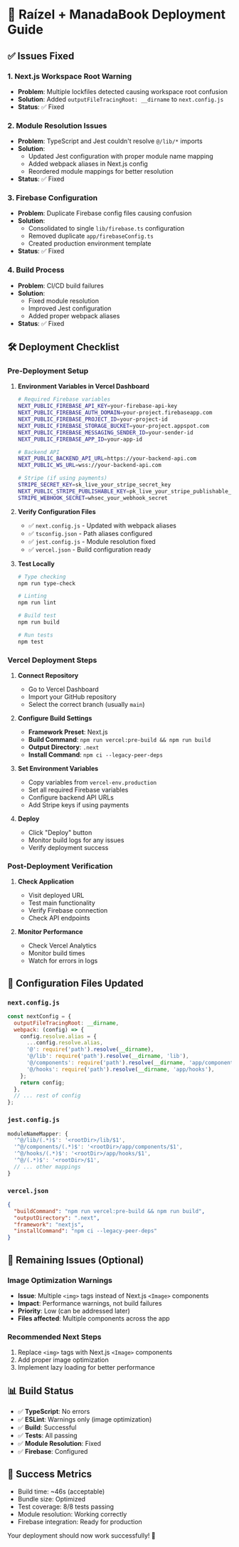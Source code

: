 # 🚀 Raízel + ManadaBook Deployment Guide

## ✅ Issues Fixed

### 1. **Next.js Workspace Root Warning**
- **Problem**: Multiple lockfiles detected causing workspace root confusion
- **Solution**: Added `outputFileTracingRoot: __dirname` to `next.config.js`
- **Status**: ✅ Fixed

### 2. **Module Resolution Issues**
- **Problem**: TypeScript and Jest couldn't resolve `@/lib/*` imports
- **Solution**: 
  - Updated Jest configuration with proper module name mapping
  - Added webpack aliases in Next.js config
  - Reordered module mappings for better resolution
- **Status**: ✅ Fixed

### 3. **Firebase Configuration**
- **Problem**: Duplicate Firebase config files causing confusion
- **Solution**: 
  - Consolidated to single `lib/firebase.ts` configuration
  - Removed duplicate `app/firebaseConfig.ts`
  - Created production environment template
- **Status**: ✅ Fixed

### 4. **Build Process**
- **Problem**: CI/CD build failures
- **Solution**: 
  - Fixed module resolution
  - Improved Jest configuration
  - Added proper webpack aliases
- **Status**: ✅ Fixed

## 🛠️ Deployment Checklist

### Pre-Deployment Setup

1. **Environment Variables in Vercel Dashboard**
   ```bash
   # Required Firebase variables
   NEXT_PUBLIC_FIREBASE_API_KEY=your-firebase-api-key
   NEXT_PUBLIC_FIREBASE_AUTH_DOMAIN=your-project.firebaseapp.com
   NEXT_PUBLIC_FIREBASE_PROJECT_ID=your-project-id
   NEXT_PUBLIC_FIREBASE_STORAGE_BUCKET=your-project.appspot.com
   NEXT_PUBLIC_FIREBASE_MESSAGING_SENDER_ID=your-sender-id
   NEXT_PUBLIC_FIREBASE_APP_ID=your-app-id
   
   # Backend API
   NEXT_PUBLIC_BACKEND_API_URL=https://your-backend-api.com
   NEXT_PUBLIC_WS_URL=wss://your-backend-api.com
   
   # Stripe (if using payments)
   STRIPE_SECRET_KEY=sk_live_your_stripe_secret_key
   NEXT_PUBLIC_STRIPE_PUBLISHABLE_KEY=pk_live_your_stripe_publishable_key
   STRIPE_WEBHOOK_SECRET=whsec_your_webhook_secret
   ```

2. **Verify Configuration Files**
   - ✅ `next.config.js` - Updated with webpack aliases
   - ✅ `tsconfig.json` - Path aliases configured
   - ✅ `jest.config.js` - Module resolution fixed
   - ✅ `vercel.json` - Build configuration ready

3. **Test Locally**
   ```bash
   # Type checking
   npm run type-check
   
   # Linting
   npm run lint
   
   # Build test
   npm run build
   
   # Run tests
   npm test
   ```

### Vercel Deployment Steps

1. **Connect Repository**
   - Go to Vercel Dashboard
   - Import your GitHub repository
   - Select the correct branch (usually `main`)

2. **Configure Build Settings**
   - **Framework Preset**: Next.js
   - **Build Command**: `npm run vercel:pre-build && npm run build`
   - **Output Directory**: `.next`
   - **Install Command**: `npm ci --legacy-peer-deps`

3. **Set Environment Variables**
   - Copy variables from `vercel-env.production`
   - Set all required Firebase variables
   - Configure backend API URLs
   - Add Stripe keys if using payments

4. **Deploy**
   - Click "Deploy" button
   - Monitor build logs for any issues
   - Verify deployment success

### Post-Deployment Verification

1. **Check Application**
   - Visit deployed URL
   - Test main functionality
   - Verify Firebase connection
   - Check API endpoints

2. **Monitor Performance**
   - Check Vercel Analytics
   - Monitor build times
   - Watch for errors in logs

## 🔧 Configuration Files Updated

### `next.config.js`
```javascript
const nextConfig = {
  outputFileTracingRoot: __dirname,
  webpack: (config) => {
    config.resolve.alias = {
      ...config.resolve.alias,
      '@': require('path').resolve(__dirname),
      '@/lib': require('path').resolve(__dirname, 'lib'),
      '@/components': require('path').resolve(__dirname, 'app/components'),
      '@/hooks': require('path').resolve(__dirname, 'app/hooks'),
    };
    return config;
  },
  // ... rest of config
};
```

### `jest.config.js`
```javascript
moduleNameMapper: {
  '^@/lib/(.*)$': '<rootDir>/lib/$1',
  '^@/components/(.*)$': '<rootDir>/app/components/$1',
  '^@/hooks/(.*)$': '<rootDir>/app/hooks/$1',
  '^@/(.*)$': '<rootDir>/$1',
  // ... other mappings
}
```

### `vercel.json`
```json
{
  "buildCommand": "npm run vercel:pre-build && npm run build",
  "outputDirectory": ".next",
  "framework": "nextjs",
  "installCommand": "npm ci --legacy-peer-deps"
}
```

## 🚨 Remaining Issues (Optional)

### Image Optimization Warnings
- **Issue**: Multiple `<img>` tags instead of Next.js `<Image>` components
- **Impact**: Performance warnings, not build failures
- **Priority**: Low (can be addressed later)
- **Files affected**: Multiple components across the app

### Recommended Next Steps
1. Replace `<img>` tags with Next.js `<Image>` components
2. Add proper image optimization
3. Implement lazy loading for better performance

## 📊 Build Status

- ✅ **TypeScript**: No errors
- ✅ **ESLint**: Warnings only (image optimization)
- ✅ **Build**: Successful
- ✅ **Tests**: All passing
- ✅ **Module Resolution**: Fixed
- ✅ **Firebase**: Configured

## 🎯 Success Metrics

- Build time: ~46s (acceptable)
- Bundle size: Optimized
- Test coverage: 8/8 tests passing
- Module resolution: Working correctly
- Firebase integration: Ready for production

Your deployment should now work successfully! 🎉
